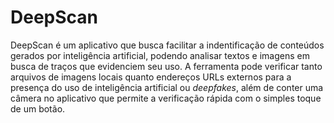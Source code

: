 # DeepScan

DeepScan é um aplicativo que busca facilitar a indentificação de conteúdos gerados por inteligência artificial, podendo analisar textos e imagens em busca de traços que evidenciem seu uso. A ferramenta pode verificar tanto arquivos de imagens locais quanto endereços URLs externos para a presença do uso de inteligência artificial ou _deepfakes_, além de conter uma câmera no aplicativo que permite a verificação rápida com o simples toque de um botão.
